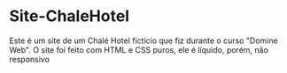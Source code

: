 # Site-ChaleHotel
Este é um site de um Chalé Hotel fictício que fiz durante o curso "Domine Web". O site foi feito com HTML e CSS puros, ele é líquido, porém, não responsivo
